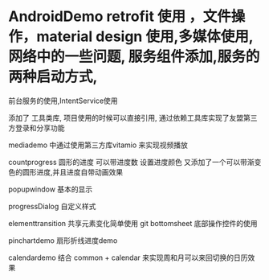 # AndroidDemo retrofit 使用 ，文件操作，material design 使用,多媒体使用,网络中的一些问题, 服务组件添加,服务的两种启动方式,
前台服务的使用,IntentService使用

添加了 工具类库, 项目使用的时候可以直接引用, 通过依赖工具库实现了友盟第三方登录和分享功能

mediademo 中通过使用第三方库vitamio 来实现视频播放

countprogress 圆形的进度 可以带进度数 设置进度颜色 又添加了一个可以带渐变色的圆形进度,并且进度自带动画效果

popupwindow 基本的显示

progressDialog 自定义样式

elementtransition 共享元素变化简单使用
git
bottomsheet 底部操作控件的使用

pinchartdemo 扇形折线进度demo

calendardemo 结合 common + calendar 来实现周和月可以来回切换的日历效果
